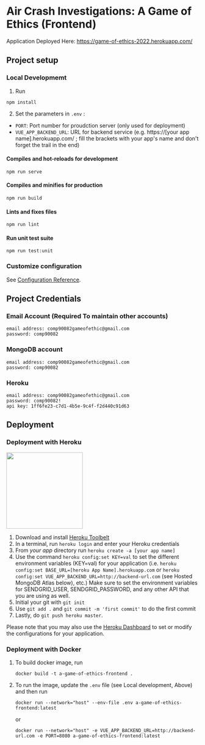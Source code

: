 # Air Crash Investigations: A Game of Ethics (Frontend)

Application Deployed Here: https://game-of-ethics-2022.herokuapp.com/


## Project setup

### Local Developmemt

1. Run
```
npm install
```
2. Set the parameters in `.env` :
- `PORT`: Port number for proudction server (only used for deployment)
- `VUE_APP_BACKEND_URL`: URL for backend service (e.g. https://[your app name].herokuapp.com/ ; fill the brackets with your app's name and don't forget the trail in the end)

#### Compiles and hot-reloads for development
```
npm run serve
```

#### Compiles and minifies for production
```
npm run build
```

#### Lints and fixes files
```
npm run lint
```
#### Run unit test suite
```
npm run test:unit
```

### Customize configuration
See [Configuration Reference](https://cli.vuejs.org/config/).


## Project Credentials

### Email Account (Required To maintain other accounts)

```
email address: comp90082gameofethic@gmail.com
password: comp90082
```

### MongoDB account

```
email address: comp90082gameofethic@gmail.com
password: comp90082
```

### Heroku

```
email address: comp90082gameofethic@gmail.com
password: comp90082!
api key: 1ff6fe23-c7d1-4b5e-9c4f-f2d440c91d63
```

## Deployment

### Deployment with Heroku
<!-- Attribution:
https://raw.githubusercontent.com/sahat/hackathon-starter/master/README.md
 -->

<img src="https://upload.wikimedia.org/wikipedia/en/a/a9/Heroku_logo.png" width="200">

1. Download and install [Heroku Toolbelt](https://toolbelt.heroku.com/)
2. In a terminal, run `heroku login` and enter your Heroku credentials
3. From *your app* directory run `heroku create -a [your app name]`
4. Use the command `heroku config:set KEY=val` to set the different environment variables (KEY=val) for your application (i.e.  `heroku config:set BASE_URL=[heroku App Name].herokuapp.com` or `heroku config:set VUE_APP_BACKEND_URL=http://backend-url.com` (see Hosted MongoDB Atlas below), etc.)  Make sure to set the environment variables for SENDGRID_USER, SENDGRID_PASSWORD, and any other API that you are using as well.
5. Initial your git with `git init`
6. Use `git add .` and `git commit -m 'first commit'` to do the first commit 
7. Lastly, do `git push heroku master`.

Please note that you may also use the [Heroku Dashboard](https://dashboard.heroku.com) to set or modify the configurations for your application.

### Deployment with Docker

1. To build docker image, run
   ```
   docker build -t a-game-of-ethics-frontend .
   ```
3. To run the image, update the `.env` file (see Local development, Above) and then run
   ```
   docker run --network="host" --env-file .env a-game-of-ethics-frontend:latest
   ```
   or
   ```
   docker run --network="host" -e VUE_APP_BACKEND_URL=http://backend-url.com -e PORT=8080 a-game-of-ethics-frontend:latest
   ```
